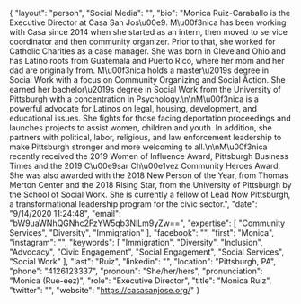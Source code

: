 {
  "layout": "person",
  "Social Media": "",
  "bio": "Monica Ruiz-Caraballo is the Executive Director at Casa San Jos\u00e9. M\u00f3nica has been working with Casa since 2014 when she started as an intern, then moved to service coordinator and then community organizer. Prior to that, she worked for Catholic Charities as a case manager. She was born in Cleveland Ohio and has Latino roots from Guatemala and Puerto Rico, where her mom and her dad are originally from. M\u00f3nica holds a master\u2019s degree in Social Work with a focus on Community Organizing and Social Action. She earned her bachelor\u2019s degree in Social Work from the University of Pittsburgh with a concentration in Psychology.\n\nM\u00f3nica is a powerful advocate for Latinos on legal, housing, development, and educational issues. She fights for those facing deportation proceedings and launches projects to assist women, children and youth. In addition, she partners with political, labor, religious, and law enforcement leadership to make Pittsburgh stronger and more welcoming to all.\n\nM\u00f3nica recently received the 2019 Women of Influence Award, Pittsburgh Business Times and the 2019 C\u00e9sar Ch\u00e1vez Community Heroes Award. She was also awarded with the 2018 New Person of the Year, from Thomas Merton Center and the 2018 Rising Star, from the University of Pittsburgh by the School of Social Work. She is currently a fellow of Lead Now Pittsburgh, a transformational leadership program for the civic sector.",
  "date": "9/14/2020 11:24:48",
  "email": "bW9uaWNhQGNhc2FzYW5qb3NlLm9yZw==",
  "expertise": [
    "Community Services",
    "Diversity",
    "Immigration"
  ],
  "facebook": "",
  "first": "Monica",
  "instagram": "",
  "keywords": [
    "Immigration",
    "Diversity",
    "Inclusion",
    "Advocacy",
    "Civic Engagement",
    "Social Engagement",
    "Social Services",
    "Social Work"
  ],
  "last": "Ruiz",
  "linkedin": "",
  "location": "Pittsburgh, PA",
  "phone": "4126123337",
  "pronoun": "She/her/hers",
  "pronunciation": "Monica (Rue-eez)",
  "role": "Executive Director",
  "title": "Monica Ruiz",
  "twitter": "",
  "website": "https://casasanjose.org/"
}

